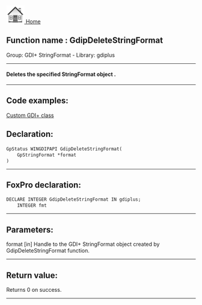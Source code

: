[<img src="../../images/home.png"> Home ](https://github.com/VFPX/Win32API)  

## Function name : GdipDeleteStringFormat
Group: GDI+ StringFormat - Library: gdiplus    
***  


#### Deletes the specified StringFormat object .
***  


## Code examples:
[Custom GDI+ class](../../samples/sample_450.md)  

## Declaration:
```foxpro  
GpStatus WINGDIPAPI GdipDeleteStringFormat(
	GpStringFormat *format
)  
```  
***  


## FoxPro declaration:
```foxpro  
DECLARE INTEGER GdipDeleteStringFormat IN gdiplus;
	INTEGER fmt  
```  
***  


## Parameters:
format
[in] Handle to the GDI+ StringFormat object created by GdipDeleteStringFormat function.  
***  


## Return value:
Returns 0 on success.  
***  

